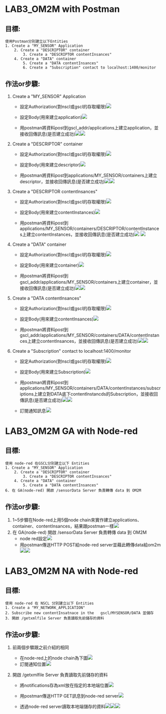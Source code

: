 # LAB3_OM2M with Postman
## 目標:
    使用Postman分別建立以下Entities
	1. Create a "MY_SENSOR" Application
		2. Create a "DESCRIPTOR" container
			3. Create a "DESCRIPTOR contentInsances"
		4. Create a "DATA" container
			5. Create a "DATA contentInsances"
			6. Create a "Subscription" contact to localhost:1400/monitor

## 作法or步驟:
1. Create a "MY_SENSOR" Application
    * 設定Authorization(對nscl或gscl的存取權限)![](https://i.imgur.com/Ljat6le.png)

    * 設定Body(用來建立application)![](https://i.imgur.com/TG1UgHd.png)
    * 用postman將資料post到gscl_addr/applications上建立application，並接收回傳訊息(是否建立成功)![](https://i.imgur.com/mOYULHk.png)![](https://i.imgur.com/R1gQ3Qv.png)
2. Create a "DESCRIPTOR" container
    * 設定Authorization(對nscl或gscl的存取權限)![](https://i.imgur.com/fS7z1ND.png)

    * 設定Body(用來建立descriptor)![](https://i.imgur.com/LWfAL4D.png)

    * 用postman將資料post到applications/MY_SENSOR/containers上建立descriptor，並接收回傳訊息(是否建立成功)![](https://i.imgur.com/P6aQSyb.png)![](https://i.imgur.com/UENts3O.png)


3. Create a "DESCRIPTOR contentInsances"
    * 設定Authorization(對nscl或gscl的存取權限)![](https://i.imgur.com/BB6iutT.png)

    * 設定Body(用來建立contentInstances)![](https://i.imgur.com/vvQEgMk.png)

    * 用postman將資料post到applications/MY_SENSOR/containers/DESCRIPTOR/contentInstances上建立contentInstances，並接收回傳訊息(是否建立成功)![](https://i.imgur.com/zJcQmnF.png)
![](https://i.imgur.com/GRyhTif.png)

4. Create a "DATA" container
    * 設定Authorization(對nscl或gscl的存取權限)![](https://i.imgur.com/02eFDUZ.png)

    * 設定Body(用來建立container)![](https://i.imgur.com/TxmnITF.png)

    * 用postman將資料post到gscl_addr/applications/MY_SENSOR/containers上建立container，並接收回傳訊息(是否建立成功)![](https://i.imgur.com/LoEfTgR.png)![](https://i.imgur.com/YbnLDIE.png)


5. Create a "DATA contentInsances"
    * 設定Authorization(對nscl或gscl的存取權限)![](https://i.imgur.com/oRS7LFx.png)

    * 設定Body(用來建立contentInsances)![](https://i.imgur.com/IvnKcmV.png)

    * 用postman將資料post到gscl_addr/applications/MY_SENSOR/containers/DATA/contentInstances上建立contentInsances，並接收回傳訊息(是否建立成功)![](https://i.imgur.com/6b5vNx9.png)![](https://i.imgur.com/QE6B7EU.png)


6. Create a "Subscription" contact to localhost:1400/monitor
    * 設定Authorization(對nscl或gscl的存取權限)![](https://i.imgur.com/qVydqDe.png)

    * 設定Body(用來建立Subscription)![](https://i.imgur.com/ID4TFg3.png)

    * 用postman將資料post到applications/MY_SENSOR/containers/DATA/contentInstances/subscriptions上建立對DATA底下contentInstancds的Subscription，並接收回傳訊息(是否建立成功)![](https://i.imgur.com/EwaQxcY.png)![](https://i.imgur.com/wKesCDu.png)
    * 訂閱通知訊息![](https://i.imgur.com/7ScfxZL.png)






# LAB3_OM2M  GA with Node-red
## 目標:
    使用 node-red 在GSCL分別建立以下 Entities
	1. Create a "MY_SENSOR" Application
		2. Create a "DESCRIPTOR" container
			3. Create a "DESCRIPTOR contentInsances"
		4. Create a "DATA" container
			5. Create a "DATA contentInsances"
	6. 在 GA(node-red) 開啟 /sensorData Server 負責轉傳 data 到 OM2M
	

## 作法or步驟:
1. 1~5步驟在Node-red上用5個node chain來實作建立applications、container、contentInsances，結果跟postman一樣![](https://i.imgur.com/W2S5ZC8.png)
2. 在 GA(node-red) 開啟 /sensorData Server 負責轉傳 data 到 OM2M
    * node red設定![](https://i.imgur.com/6cnbkaf.png)
    * 用postman傳送HTTP POST給node-red server並藉此轉傳data給om2m![](https://i.imgur.com/zGo2QJV.png)![](https://i.imgur.com/VPLwIo0.png)







# LAB3_OM2M  NA with Node-red
## 目標:
    	

    使用 node-red 在 NSCL 分別建立以下 Entities
	1. Create a "MY_NETWORK_APPLICATION"
	2. Subscribe new contentInsatnace in the   gscl/MYSENSOR/DATA 並儲存
	3. 開啟 /getxmlfile Server 負責讀取先前儲存的資料
    
## 作法or步驟:
1. 前兩個步驟跟之前介紹的相同
    * 在node-red上的node chain為下圖![](https://i.imgur.com/ct9o1Ln.png)
    * 訂閱通知位置![](https://i.imgur.com/SScE9lZ.png)

2. 開啟 /getxmlfile Server 負責讀取先前儲存的資料
    * 將notifications存為xml放在指定的本地端位置![](https://i.imgur.com/1Xhx637.png)

    * 用postman傳送HTTP GET訊息到node-red server![](https://i.imgur.com/pFnWsIQ.png)

    * 透過node-red server讀取本地端儲存的資料![](https://i.imgur.com/hCvUo62.png)![](https://i.imgur.com/wRFNUAB.png)![](https://i.imgur.com/faVNF3P.png)


